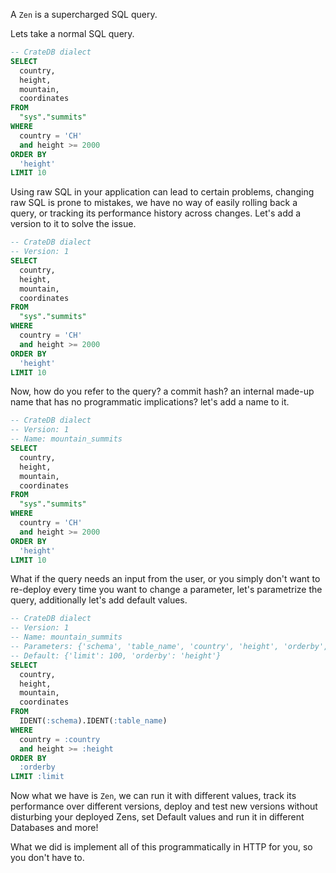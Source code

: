 A `Zen` is a supercharged SQL query.

Lets take a normal SQL query.

```sql
-- CrateDB dialect
SELECT
  country,
  height,
  mountain,
  coordinates
FROM
  "sys"."summits"
WHERE
  country = 'CH'
  and height >= 2000
ORDER BY
  'height'
LIMIT 10
```

Using raw SQL in your application can lead to certain problems, changing raw SQL is prone to mistakes, we have no
way of easily rolling back a query, or tracking its performance history across changes. 
Let's add a version to it to solve the issue.

```sql
-- CrateDB dialect
-- Version: 1
SELECT
  country,
  height,
  mountain,
  coordinates
FROM
  "sys"."summits"
WHERE
  country = 'CH'
  and height >= 2000
ORDER BY
  'height'
LIMIT 10
```

Now, how do you refer to the query? a commit hash? an internal made-up name that has no
programmatic implications? let's add a name to it.

```sql
-- CrateDB dialect
-- Version: 1
-- Name: mountain_summits
SELECT
  country,
  height,
  mountain,
  coordinates
FROM
  "sys"."summits"
WHERE
  country = 'CH'
  and height >= 2000
ORDER BY
  'height'
LIMIT 10
```

What if the query needs an input from the user, or you simply don't want to re-deploy every time 
you want to change a parameter, let's parametrize the query, additionally let's add default values.


```sql
-- CrateDB dialect
-- Version: 1
-- Name: mountain_summits
-- Parameters: {'schema', 'table_name', 'country', 'height', 'orderby', 'limit'}
-- Default: {'limit': 100, 'orderby': 'height'}
SELECT
  country,
  height,
  mountain,
  coordinates
FROM
  IDENT(:schema).IDENT(:table_name)
WHERE
  country = :country
  and height >= :height
ORDER BY
  :orderby
LIMIT :limit
```

Now what we have is `Zen`, we can run it with different values, track its performance over different
versions, deploy and test new versions without disturbing your deployed Zens, set Default values
and run it in different Databases and more!

What we did is implement all of this programmatically in HTTP for you, so you don't have to.